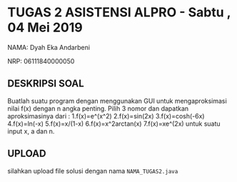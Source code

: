 # TUGAS 2 ASISTENSI ALPRO - Sabtu , 04 Mei 2019
NAMA: Dyah Eka Andarbeni   

NRP:  06111840000050  


## DESKRIPSI SOAL
Buatlah suatu program dengan menggunakan GUI untuk mengaproksimasi nilai f(x) dengan n angka penting.
Pilih 3 nomor dan dapatkan aproksimasinya dari :
1.f(x)=e^(x^2)
2.f(x)=sin(2x)
3.f(x)=cosh(-6x)
4.f(x)=ln(-x)
5.f(x)=x/(1-x)
6.f(x)=x^2arctan(x)
7.f(x)=xe^(2x)
untuk suatu input x, a dan n.

## UPLOAD 
silahkan upload file solusi dengan nama `NAMA_TUGAS2.java` 

